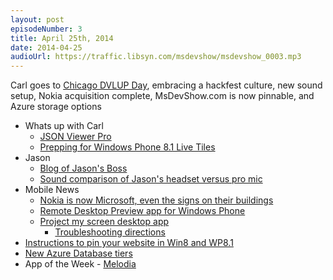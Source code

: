```yaml
---
layout: post
episodeNumber: 3
title: April 25th, 2014
date: 2014-04-25
audioUrl: https://traffic.libsyn.com/msdevshow/msdevshow_0003.mp3
---
```


Carl goes to [Chicago DVLUP Day](http://dvlup.com), embracing a hackfest culture, new sound setup, Nokia acquisition complete, MsDevShow.com is now pinnable, and Azure storage options
 
- Whats up with Carl
  - [JSON Viewer Pro](http://www.windowsphone.com/s?appid=80a358b4-ff12-416f-9104-2f6080bd6818)
  - [Prepping for Windows Phone 8.1 Live Tiles](http://wpdevguy.com/2014/04/22/preparing-live-tiles-for-8-1/)
- Jason
	- [Blog of Jason's Boss](http://blogs.msdn.com/b/johnshews_blog/)
	- [Sound comparison of Jason's headset versus pro mic](https://soundcloud.com/ytechie/headset-vs-heil-pr40-sound-check)
- Mobile News
	- [Nokia is now Microsoft, even the signs on their buildings](http://wmpoweruser.com/change-of-guard-nokias-sign-goes-down-and-microsofts-goes-up/)
	- [Remote Desktop Preview app for Windows Phone](http://blogs.windows.com/windows_phone/b/windowsphone/archive/2014/04/23/remote-desktop-preview-app-now-available-for-windows-phone-8-1.aspx)
	- [Project my screen desktop app](http://download.microsoft.com/download/A/2/7/A271EFFF-6C9E-4E9B-9259-0F72FDEDD153/ProjectMyScreenApp.msi)
		- [Troubleshooting directions](http://www.monkeyslaps.com/projecting-your-windows-phone-screen-to-a-pc/)
- [Instructions to pin your website in Win8 and WP8.1](http://www.buildmypinnedsite.com/)
- [New Azure Database tiers](http://www.zdnet.com/microsoft-realigns-its-sql-azure-cloud-database-line-up-7000028752/#ftag=RSS0966a21)
- App of the Week - [Melodia](http://www.windowsphone.com/s?appid=186e506c-0393-4d35-bcb3-2aaf49b3e479)
